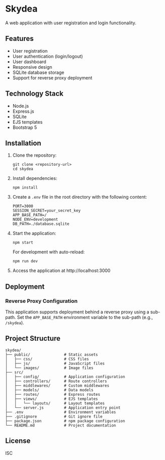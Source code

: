 # Skydea

A web application with user registration and login functionality.

## Features

- User registration
- User authentication (login/logout)
- User dashboard
- Responsive design
- SQLite database storage
- Support for reverse proxy deployment

## Technology Stack

- Node.js
- Express.js
- SQLite
- EJS templates
- Bootstrap 5

## Installation

1. Clone the repository:
   ```
   git clone <repository-url>
   cd skydea
   ```

2. Install dependencies:
   ```
   npm install
   ```

3. Create a `.env` file in the root directory with the following content:
   ```
   PORT=3000
   SESSION_SECRET=your_secret_key
   APP_BASE_PATH=/
   NODE_ENV=development
   DB_PATH=./database.sqlite
   ```

4. Start the application:
   ```
   npm start
   ```
   
   For development with auto-reload:
   ```
   npm run dev
   ```

5. Access the application at http://localhost:3000

## Deployment

### Reverse Proxy Configuration

This application supports deployment behind a reverse proxy using a sub-path. Set the `APP_BASE_PATH` environment variable to the sub-path (e.g., `/skydea`).

## Project Structure

```
skydea/
├── public/               # Static assets
│   ├── css/              # CSS files
│   ├── js/               # JavaScript files
│   └── images/           # Image files
├── src/
│   ├── config/           # Application configuration
│   ├── controllers/      # Route controllers
│   ├── middlewares/      # Custom middlewares
│   ├── models/           # Data models
│   ├── routes/           # Express routes
│   ├── views/            # EJS templates
│   │   └── layouts/      # Layout templates
│   └── server.js         # Application entry point
├── .env                  # Environment variables
├── .gitignore            # Git ignore file
├── package.json          # npm package configuration
└── README.md             # Project documentation
```

## License

ISC